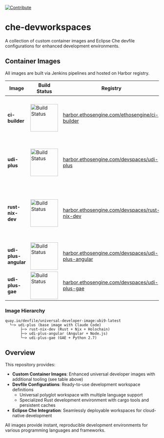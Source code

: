[![Contribute](https://www.eclipse.org/che/contribute.svg)](https://code.ethosengine.com/#https://github.com/ethosengine/che-devworkspaces) 
# che-devworkspaces

A collection of custom container images and Eclipse Che devfile configurations for enhanced development environments.

## Container Images

All images are built via Jenkins pipelines and hosted on Harbor registry.

| Image | Build Status | Registry | Description |
|-------|-------------|----------|-------------|
| **ci-builder** | [<img src="https://jenkins.ethosengine.com/buildStatus/icon?job=ethosengine-ci-builder%2Fmain" alt="Build Status" width="90">](https://jenkins.ethosengine.com/view/ethosimages/job/ethosengine-ci-builder/job/main/) | [harbor.ethosengine.com/ethosengine/ci-builder](https://harbor.ethosengine.com/harbor/projects/3/repositories/ci-builder) | Multi-tool CI/CD image with nerdctl, buildctl, kubectl, SonarQube scanner |
| **udi-plus** | [<img src="https://jenkins.ethosengine.com/buildStatus/icon?job=devspaces-udi-plus%2Fmain" alt="Build Status" width="90">](https://jenkins.ethosengine.com/view/ethosimages/job/devspaces-udi-plus/job/main/) | [harbor.ethosengine.com/devspaces/udi-plus](https://harbor.ethosengine.com/harbor/projects/3/repositories/udi-plus) | Base universal developer image with Claude Code CLI pre-installed |
| **rust-nix-dev** | [<img src="https://jenkins.ethosengine.com/buildStatus/icon?job=devspaces-rust-nix-dev%2Fmain" alt="Build Status" width="90">](https://jenkins.ethosengine.com/view/ethosimages/job/devspaces-rust-nix-dev/job/main/) | [harbor.ethosengine.com/devspaces/rust-nix-dev](https://harbor.ethosengine.com/harbor/projects/3/repositories/rust-nix-dev) | Rust development environment with Nix package manager and Holochain tooling |
| **udi-plus-angular** | [<img src="https://jenkins.ethosengine.com/buildStatus/icon?job=devspaces-udi-plus-angular%2Fmain" alt="Build Status" width="90">](https://jenkins.ethosengine.com/view/ethosimages/job/devspaces-udi-plus-angular/job/main/) | [harbor.ethosengine.com/devspaces/udi-plus-angular](https://harbor.ethosengine.com/harbor/projects/3/repositories/udi-plus-angular) | Angular development based on udi-plus |
| **udi-plus-gae** | [<img src="https://jenkins.ethosengine.com/buildStatus/icon?job=devspaces-udi-plus-gae%2Fmain" alt="Build Status" width="90">](https://jenkins.ethosengine.com/view/ethosimages/job/devspaces-udi-plus-gae/job/main/) | [harbor.ethosengine.com/devspaces/udi-plus-gae](https://harbor.ethosengine.com/harbor/projects/3/repositories/udi-plus-gae) | Google App Engine with Python 2.7 support |

### Image Hierarchy

```
quay.io/devfile/universal-developer-image:ubi9-latest
  └─> udi-plus (base image with Claude Code)
       ├─> rust-nix-dev (Rust + Nix + Holochain)
       ├─> udi-plus-angular (Angular + Node.js)
       └─> udi-plus-gae (GAE + Python 2.7)
```

## Overview

This repository provides:

- **Custom Container Images**: Enhanced universal developer images with additional tooling (see table above)
- **Devfile Configurations**: Ready-to-use development workspace definitions
  - Universal polyglot workspace with multiple language support
  - Specialized Rust development environment with cargo tools and persistent caches
- **Eclipse Che Integration**: Seamlessly deployable workspaces for cloud-native development

All images provide instant, reproducible development environments for various programming languages and frameworks.
